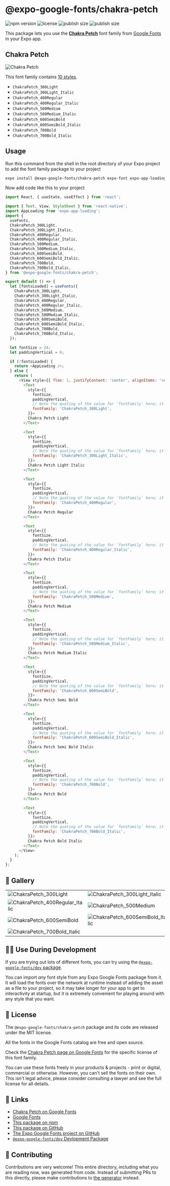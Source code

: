 # @expo-google-fonts/chakra-petch

![npm version](https://flat.badgen.net/npm/v/@expo-google-fonts/chakra-petch)
![license](https://flat.badgen.net/github/license/expo/google-fonts)
![publish size](https://flat.badgen.net/packagephobia/install/@expo-google-fonts/chakra-petch)
![publish size](https://flat.badgen.net/packagephobia/publish/@expo-google-fonts/chakra-petch)

This package lets you use the [**Chakra Petch**](https://fonts.google.com/specimen/Chakra+Petch) font family from [Google Fonts](https://fonts.google.com/) in your Expo app.

## Chakra Petch

![Chakra Petch](./font-family.png)

This font family contains [10 styles](#-gallery).

- `ChakraPetch_300Light`
- `ChakraPetch_300Light_Italic`
- `ChakraPetch_400Regular`
- `ChakraPetch_400Regular_Italic`
- `ChakraPetch_500Medium`
- `ChakraPetch_500Medium_Italic`
- `ChakraPetch_600SemiBold`
- `ChakraPetch_600SemiBold_Italic`
- `ChakraPetch_700Bold`
- `ChakraPetch_700Bold_Italic`

## Usage

Run this command from the shell in the root directory of your Expo project to add the font family package to your project
```sh
expo install @expo-google-fonts/chakra-petch expo-font expo-app-loading
```

Now add code like this to your project
```js
import React, { useState, useEffect } from 'react';

import { Text, View, StyleSheet } from 'react-native';
import AppLoading from 'expo-app-loading';
import {
  useFonts,
  ChakraPetch_300Light,
  ChakraPetch_300Light_Italic,
  ChakraPetch_400Regular,
  ChakraPetch_400Regular_Italic,
  ChakraPetch_500Medium,
  ChakraPetch_500Medium_Italic,
  ChakraPetch_600SemiBold,
  ChakraPetch_600SemiBold_Italic,
  ChakraPetch_700Bold,
  ChakraPetch_700Bold_Italic,
} from '@expo-google-fonts/chakra-petch';

export default () => {
  let [fontsLoaded] = useFonts({
    ChakraPetch_300Light,
    ChakraPetch_300Light_Italic,
    ChakraPetch_400Regular,
    ChakraPetch_400Regular_Italic,
    ChakraPetch_500Medium,
    ChakraPetch_500Medium_Italic,
    ChakraPetch_600SemiBold,
    ChakraPetch_600SemiBold_Italic,
    ChakraPetch_700Bold,
    ChakraPetch_700Bold_Italic,
  });

  let fontSize = 24;
  let paddingVertical = 6;

  if (!fontsLoaded) {
    return <AppLoading />;
  } else {
    return (
      <View style={{ flex: 1, justifyContent: 'center', alignItems: 'center' }}>
        <Text
          style={{
            fontSize,
            paddingVertical,
            // Note the quoting of the value for `fontFamily` here; it expects a string!
            fontFamily: 'ChakraPetch_300Light',
          }}>
          Chakra Petch Light
        </Text>

        <Text
          style={{
            fontSize,
            paddingVertical,
            // Note the quoting of the value for `fontFamily` here; it expects a string!
            fontFamily: 'ChakraPetch_300Light_Italic',
          }}>
          Chakra Petch Light Italic
        </Text>

        <Text
          style={{
            fontSize,
            paddingVertical,
            // Note the quoting of the value for `fontFamily` here; it expects a string!
            fontFamily: 'ChakraPetch_400Regular',
          }}>
          Chakra Petch Regular
        </Text>

        <Text
          style={{
            fontSize,
            paddingVertical,
            // Note the quoting of the value for `fontFamily` here; it expects a string!
            fontFamily: 'ChakraPetch_400Regular_Italic',
          }}>
          Chakra Petch Italic
        </Text>

        <Text
          style={{
            fontSize,
            paddingVertical,
            // Note the quoting of the value for `fontFamily` here; it expects a string!
            fontFamily: 'ChakraPetch_500Medium',
          }}>
          Chakra Petch Medium
        </Text>

        <Text
          style={{
            fontSize,
            paddingVertical,
            // Note the quoting of the value for `fontFamily` here; it expects a string!
            fontFamily: 'ChakraPetch_500Medium_Italic',
          }}>
          Chakra Petch Medium Italic
        </Text>

        <Text
          style={{
            fontSize,
            paddingVertical,
            // Note the quoting of the value for `fontFamily` here; it expects a string!
            fontFamily: 'ChakraPetch_600SemiBold',
          }}>
          Chakra Petch Semi Bold
        </Text>

        <Text
          style={{
            fontSize,
            paddingVertical,
            // Note the quoting of the value for `fontFamily` here; it expects a string!
            fontFamily: 'ChakraPetch_600SemiBold_Italic',
          }}>
          Chakra Petch Semi Bold Italic
        </Text>

        <Text
          style={{
            fontSize,
            paddingVertical,
            // Note the quoting of the value for `fontFamily` here; it expects a string!
            fontFamily: 'ChakraPetch_700Bold',
          }}>
          Chakra Petch Bold
        </Text>

        <Text
          style={{
            fontSize,
            paddingVertical,
            // Note the quoting of the value for `fontFamily` here; it expects a string!
            fontFamily: 'ChakraPetch_700Bold_Italic',
          }}>
          Chakra Petch Bold Italic
        </Text>
      </View>
    );
  }
};

```

## 🔡 Gallery


||||
|-|-|-|
|![ChakraPetch_300Light](./ChakraPetch_300Light.ttf.png)|![ChakraPetch_300Light_Italic](./ChakraPetch_300Light_Italic.ttf.png)|![ChakraPetch_400Regular](./ChakraPetch_400Regular.ttf.png)||
|![ChakraPetch_400Regular_Italic](./ChakraPetch_400Regular_Italic.ttf.png)|![ChakraPetch_500Medium](./ChakraPetch_500Medium.ttf.png)|![ChakraPetch_500Medium_Italic](./ChakraPetch_500Medium_Italic.ttf.png)||
|![ChakraPetch_600SemiBold](./ChakraPetch_600SemiBold.ttf.png)|![ChakraPetch_600SemiBold_Italic](./ChakraPetch_600SemiBold_Italic.ttf.png)|![ChakraPetch_700Bold](./ChakraPetch_700Bold.ttf.png)||
|![ChakraPetch_700Bold_Italic](./ChakraPetch_700Bold_Italic.ttf.png)||||


## 👩‍💻 Use During Development

If you are trying out lots of different fonts, you can try using the [`@expo-google-fonts/dev` package](https://github.com/expo/google-fonts/tree/master/font-packages/dev#readme).

You can import *any* font style from any Expo Google Fonts package from it. It will load the fonts
over the network at runtime instead of adding the asset as a file to your project, so it may take longer
for your app to get to interactivity at startup, but it is extremely convenient
for playing around with any style that you want.

## 📖 License

The `@expo-google-fonts/chakra-petch` package and its code are released under the MIT license.

All the fonts in the Google Fonts catalog are free and open source.

Check the [Chakra Petch page on Google Fonts](https://fonts.google.com/specimen/Chakra+Petch) for the specific license of this font family.

You can use these fonts freely in your products & projects - print or digital, commercial or otherwise. However, you can't sell the fonts on their own. This isn't legal advice, please consider consulting a lawyer and see the full license for all details.

## 🔗 Links

- [Chakra Petch on Google Fonts](https://fonts.google.com/specimen/Chakra+Petch)
- [Google Fonts](https://fonts.google.com/)
- [This package on npm](https://www.npmjs.com/package/@expo-google-fonts/chakra-petch)
- [This package on GitHub](https://github.com/expo/google-fonts/tree/master/font-packages/chakra-petch)
- [The Expo Google Fonts project on GitHub](https://github.com/expo/google-fonts)
- [`@expo-google-fonts/dev` Devlopment Package](https://github.com/expo/google-fonts/tree/master/font-packages/dev)

## 🤝 Contributing

Contributions are very welcome! This entire directory, including what you are reading now, was generated from code. Instead of submitting PRs to this directly, please make contributions to [the generator](https://github.com/expo/google-fonts/tree/master/packages/generator) instead.

